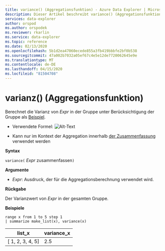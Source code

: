 ```yaml
---
title: variance() (Aggregationsfunktion) - Azure Data Explorer | Microsoft Docs
description: Dieser Artikel beschreibt variance() (Aggregationsfunktion) in Azure Data Explorer.
services: data-explorer
author: orspod
ms.author: orspodek
ms.reviewer: rkarlin
ms.service: data-explorer
ms.topic: reference
ms.date: 02/13/2020
ms.openlocfilehash: 5b1d2ea47060ecede855a3fb419bbbfe2bf0b538
ms.sourcegitcommit: 47a002b7032a05ef67c4e5e12de7720062645e9e
ms.translationtype: MT
ms.contentlocale: de-DE
ms.lasthandoff: 04/15/2020
ms.locfileid: "81504708"
---
```

# <a name="variance-aggregation-function"></a>varianz() (Aggregationsfunktion)

Berechnet die Varianz von *Expr* in der Gruppe unter Berücksichtigung der Gruppe als [Beispiel](https://en.wikipedia.org/wiki/Sample_%28statistics%29). 

* Verwendete Formel: ![Alt-Text](./images/aggregations/variance-sample.png "Varianz-Probe")

* Kann nur im Kontext der Aggregation innerhalb [der Zusammenfassung](summarizeoperator.md) verwendet werden

**Syntax**

`variance(` *Expr* zusammenfassen`)`

**Argumente**

* *Expr*: Ausdruck, der für die Aggregationsberechnung verwendet wird. 

**Rückgabe**

Der Varianzwert von *Expr* in der gesamten Gruppe.
 
**Beispiele**

```kusto
range x from 1 to 5 step 1
| summarize make_list(x), variance(x) 
```

|list_x|variance_x|
|---|---|
|[ 1, 2, 3, 4, 5]|2.5|